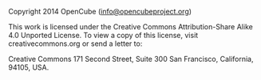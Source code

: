 Copyright 2014 OpenCube (info@opencubeproject.org)

This work is licensed under the Creative Commons Attribution-Share Alike 4.0 Unported License. To view a copy of this license, visit creativecommons.org or send a letter to:

Creative Commons
171 Second Street, Suite 300
San Francisco, California, 94105, USA.


